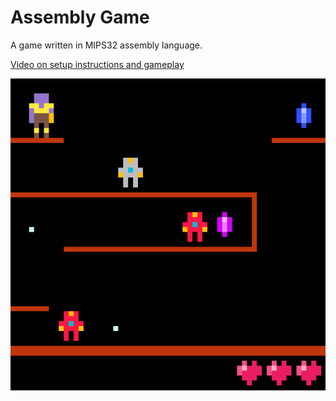 # Assembly Game

A game written in MIPS32 assembly language.

[Video on setup instructions and gameplay](https://www.youtube.com/watch?v=dHKM8HJmQ_E&t=9s)

![Game Picture](./game.png)